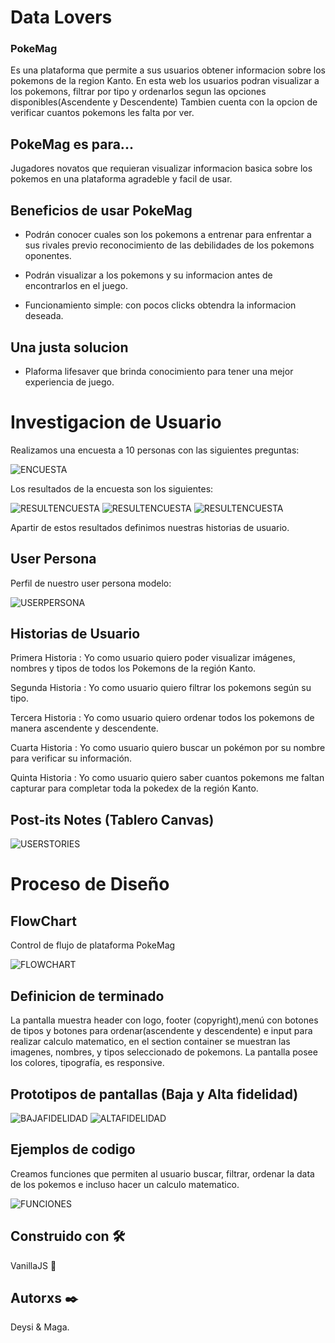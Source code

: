 # Data Lovers

### PokeMag 

Es una plataforma que permite a sus usuarios obtener informacion sobre los pokemons de la region Kanto. En esta web los usuarios podran visualizar a los pokemons, filtrar por tipo y ordenarlos segun las opciones disponibles(Ascendente y Descendente) Tambien cuenta con la opcion de verificar cuantos pokemons les falta por ver.

## PokeMag es para...

Jugadores novatos que requieran visualizar informacion basica sobre los pokemos en una plataforma agradeble y facil de usar. 

## Beneficios de usar PokeMag

+ Podrán conocer cuales son los pokemons a entrenar para enfrentar a sus rivales previo reconocimiento de las debilidades de los pokemons oponentes.

+ Podrán visualizar a los pokemons y su informacion antes de encontrarlos en el juego.

+ Funcionamiento simple: con pocos clicks obtendra la informacion deseada.

## Una justa solucion 

+ Plaforma lifesaver que brinda conocimiento para tener una mejor experiencia de juego.

# Investigacion de Usuario

Realizamos una encuesta a 10 personas con las siguientes preguntas:

![ENCUESTA](README/Encuesta.PNG)

Los resultados de la encuesta son los siguientes:

![RESULTENCUESTA](README/resultado1.PNG)
![RESULTENCUESTA](README/resultado2.PNG)
![RESULTENCUESTA](README/resultado3.PNG)

Apartir de estos resultados definimos nuestras historias de usuario.

## User Persona  

Perfil de nuestro user persona modelo: 

![USERPERSONA](README/UserPersona.PNG)

## Historias de Usuario

Primera Historia 
    : Yo como usuario quiero poder visualizar imágenes, nombres y tipos de todos los Pokemons de la región Kanto.

Segunda Historia 
    : Yo como usuario quiero filtrar los pokemons según su tipo.

Tercera Historia 
    : Yo como usuario quiero ordenar todos los pokemons de manera ascendente y descendente.

Cuarta Historia 
    : Yo como usuario quiero buscar un pokémon por su nombre para verificar su información. 

Quinta Historia 
    : Yo como usuario quiero saber cuantos pokemons me faltan capturar para completar toda la pokedex de la región Kanto.

## Post-its Notes (Tablero Canvas) 

![USERSTORIES](README/userstoriesCanvas.jpeg)

# Proceso de Diseño

## FlowChart

Control de flujo de plataforma PokeMag

![FLOWCHART](README/flowchart.jpeg)

## Definicion de terminado 

La pantalla muestra header con logo, footer (copyright),menú con botones de tipos y botones para ordenar(ascendente y descendente) e input para realizar calculo matematico, en el section container se muestran las imagenes, nombres, y tipos seleccionado de pokemons. La pantalla posee los colores, tipografía, es responsive. 

## Prototipos de pantallas (Baja y Alta fidelidad)

![BAJAFIDELIDAD](README/bf3userstories.jpeg)
![ALTAFIDELIDAD](README/Fullstories.PNG)

## Ejemplos de codigo 

Creamos funciones que permiten al usuario buscar, filtrar, ordenar la data de los pokemos e incluso hacer un calculo matematico.

![FUNCIONES](README/FX.gif)

## Construido con 🛠️

VanillaJS 🍦

## Autorxs ✒️

Deysi & Maga.
